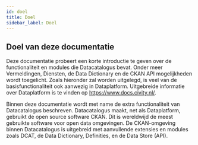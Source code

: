 ```yaml
---
id: doel
title: Doel
sidebar_label: Doel
---
```

## Doel van deze documentatie

Deze documentatie probeert een korte introductie te geven over de functionaliteit en modules die Datacatalogus bevat. Onder meer Vermeldingen, Diensten, de Data Dictionary en de CKAN API mogelijkheden wordt toegelicht. Zoals hieronder zal worden uitgelegd, is veel van de basisfunctionaliteit ook aanwezig in Dataplatform. Uitgebreide informatie over Dataplatform is te vinden op https://www.docs.civity.nl/. 

Binnen deze documentatie wordt met name de extra functionaliteit van Datacatalogus beschreven. Datacatalogus maakt, net als Dataplatform, gebruikt de open source software CKAN. Dit is wereldwijd de meest gebruikte software voor open data omgevingen. De CKAN-omgeving binnen Datacatalogus is uitgebreid met aanvullende extensies en modules zoals DCAT, de Data Dictionary, Definities, en de Data Store (API).
